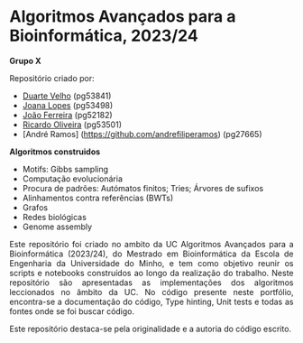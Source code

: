 # Algoritmos Avançados para a Bioinformática, 2023/24

**Grupo X**

Repositório criado por:
- [Duarte Velho](https://github.com/duartebred) (pg53841)
- [Joana Lopes](https://github.com/joanalopes0711) (pg53498)
- [João Ferreira](https://github.com/B-Neil) (pg52182)
- [Ricardo Oliveira](https://github.com/ricardofoliveira61) (pg53501)
- [André Ramos] (https://github.com/andrefiliperamos) (pg27665)

**Algoritmos construidos**
- Motifs: Gibbs sampling
- Computação evolucionária
- Procura de padrões: Autómatos finitos; Tries; Árvores de sufixos
- Alinhamentos contra referências (BWTs)
- Grafos
- Redes biológicas
- Genome assembly

<div align="justify">
Este repositório foi criado no ambito da UC Algoritmos Avançados para a Bioinformática (2023/24), do Mestrado em Bioinformática da Escola de Engenharia da Universidade do Minho, e tem como objetivo reunir os scripts e notebooks construídos ao longo da realização do trabalho. 
Neste repositório são apresentadas as implementações dos algoritmos leccionados no âmbito da UC. No código presente neste portfólio, encontra-se a documentação do código, Type hinting, Unit tests e todas as fontes onde se foi buscar código.

Este repositório destaca-se pela originalidade e a autoria do código escrito.
</div>
